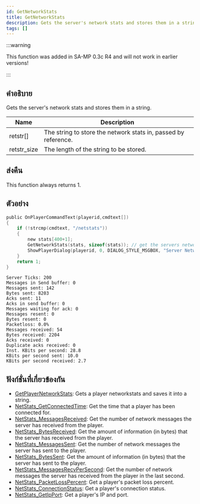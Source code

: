 ```yaml
---
id: GetNetworkStats
title: GetNetworkStats
description: Gets the server's network stats and stores them in a string.
tags: []
---
```


:::warning

This function was added in SA-MP 0.3c R4 and will not work in earlier versions!

:::

## คำอธิบาย

Gets the server's network stats and stores them in a string.

| Name        | Description                                                    |
| ----------- | -------------------------------------------------------------- |
| retstr[]    | The string to store the network stats in, passed by reference. |
| retstr_size | The length of the string to be stored.                         |

## ส่งคืน

This function always returns 1.

## ตัวอย่าง

```c
public OnPlayerCommandText(playerid,cmdtext[])
{
    if (!strcmp(cmdtext, "/netstats"))
    {
        new stats[400+1];
        GetNetworkStats(stats, sizeof(stats)); // get the servers networkstats
        ShowPlayerDialog(playerid, 0, DIALOG_STYLE_MSGBOX, "Server Network Stats", stats, "Close", "");
    }
    return 1;
}
```

```
Server Ticks: 200
Messages in Send buffer: 0
Messages sent: 142
Bytes sent: 8203
Acks sent: 11
Acks in send buffer: 0
Messages waiting for ack: 0
Messages resent: 0
Bytes resent: 0
Packetloss: 0.0%
Messages received: 54
Bytes received: 2204
Acks received: 0
Duplicate acks received: 0
Inst. KBits per second: 28.8
KBits per second sent: 10.0
KBits per second received: 2.7
```

## ฟังก์ชั่นที่เกี่ยวข้องกัน

- [GetPlayerNetworkStats](../functions/GetPlayerNetworkStats): Gets a player networkstats and saves it into a string.
- [NetStats_GetConnectedTime](../functions/NetStats_GetConnectedTime): Get the time that a player has been connected for.
- [NetStats_MessagesReceived](../functions/NetStats_MessagesReceived): Get the number of network messages the server has received from the player.
- [NetStats_BytesReceived](../functions/NetStats_BytesReceived): Get the amount of information (in bytes) that the server has received from the player.
- [NetStats_MessagesSent](../functions/NetStats_MessagesSent): Get the number of network messages the server has sent to the player.
- [NetStats_BytesSent](../functions/NetStats_BytesSent): Get the amount of information (in bytes) that the server has sent to the player.
- [NetStats_MessagesRecvPerSecond](../functions/NetStats_MessagesRecvPerSecond): Get the number of network messages the server has received from the player in the last second.
- [NetStats_PacketLossPercent](../functions/NetStats_PacketLossPercent): Get a player's packet loss percent.
- [NetStats_ConnectionStatus](../functions/NetStats_ConnectionStatus): Get a player's connection status.
- [NetStats_GetIpPort](../functions/NetStats_GetIpPort): Get a player's IP and port.
